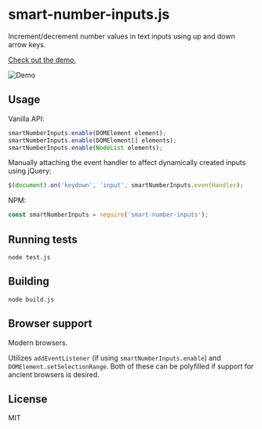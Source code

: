 # smart-number-inputs.js

Increment/decrement number values in text inputs using up and down arrow keys.

[Check out the demo.](https://jsfiddle.net/sz61fnmd/2/)

![Demo](https://raw.github.com/codeclown/smart-number-inputs/master/demo.gif)


## Usage

Vanilla API:

```javascript
smartNumberInputs.enable(DOMElement element);
smartNumberInputs.enable(DOMElement[] elements);
smartNumberInputs.enable(NodeList elements);
```

Manually attaching the event handler to affect dynamically created inputs using jQuery:

```javascript
$(document).on('keydown', 'input', smartNumberInputs.eventHandler);
```

NPM:

```javascript
const smartNumberInputs = require('smart-number-inputs');
```


## Running tests

```
node test.js
```


## Building

```
node build.js
```


## Browser support

Modern browsers.

Utilizes `addEventListener` (if using `smartNumberInputs.enable`) and `DOMElement.setSelectionRange`. Both of these can be polyfilled if support for ancient browsers is desired.


## License

MIT
